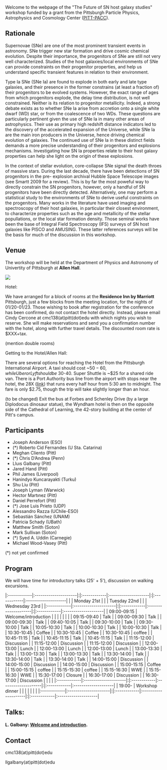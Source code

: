 Welcome to the webpage of the "The Future of SN host galaxy studies" workshop funded by a grant from the Pittsburgh Particle Physics, Astrophysics and Cosmology Center ([PITT-PACC](http://www.physicsandastronomy.pitt.edu/pittpacc)).

## Rationale

Supernovae (SNe) are one of the most prominent transient events in astronomy. SNe trigger new star formation and drive cosmic chemical evolution. Despite their importance, the progenitors of SNe are still not very well characterized. Studies of the host galaxies/local environments of SNe can provide constraints on their progenitor properties, and help us understand specific transient features in relation to their environment.

Type Ia SNe (SNe Ia) are found to explode in both early and late type galaxies, and their presence in the former constrains (at least a fraction of) their progenitors to be evolved systems. However, the exact range of ages from which progenitors explode, the delay time distribution, is not well constrained. Neither is its relation to progenitor metallicity. Indeed, a strong debate exists as to whether SNe Ia arise from accretion onto a single white dwarf (WD) star, or from the coalescence of two WDs. These questions are particularly pertinent given the use of SNe Ia in many other areas of astrophysics. Their use as primary high redshift distance indicators led to the discovery of the accelerated expansion of the Universe, while SNe Ia are the main iron producers in the Universe, hence driving chemical evolution of galaxies. The continued use of SNe Ia in these distinct fields demands a more precise understanding of their progenitors and explosions mechanisms. Investigating how SN Ia properties relate to their host galaxy properties can help she light on the origin of these explosions.

In the context of stellar evolution, core-collapse SNe signal the death throes of massive stars. During the last decade, there have been detections of SN progenitors in the pre- explosion archival Hubble Space Telescope images (see Smartt 2009 for a review). This is by far the most poweful way to directly constrain the SN progenitors, however, only a handful of SN progenitors have been directly detected. Alternatively, one may perform a statistical study to the environments of SNe to derive useful constraints on the progenitors. Many works in the literature have used imaging and spectroscopy of their host galaxies, in particular their closest environment, to characterize properties such as the age and metallicity of the stellar popullations, or the local star formation density. Those seminal works have been the base of Integral Field Spectroscopy (IFS) surveys of SN host galaxies like PISCO and AMUSING. These latter references surveys will be the basis for much of the discussion in this workshop.

## Venue

The workshop will be held at the Department of Physics and Astronomy of Univertity of Pittsburgh at **Allen Hall**.

[![](https://raw.githubusercontent.com/amusing-muse/workshop/master/map.png)](https://www.google.com/maps/place/Department+of+Physics+and+Astronomy/@40.4440856,-79.9582102,17z/data=!4m5!3m4!1s0x8834f22a1b91901b:0xb323ed98843e3372!8m2!3d40.4446041!4d-79.9582853)

Hotel:

We have arranged for a block of rooms at the **Residence Inn by Marriott** Pittsburgh, just a few blocks from the meeting location, for the nights of 01/20-01/23. Those wishing to book after registration for the conference has been confirmed, do not contact the hotel directly. Instead, please email Cindy Cercone at cmc138(at)pitt(dot)edu with which nights you wish to reserve. She will make reservations and send you a confirmation number with the hotel, along with further travel details. The discounted room rate is $XXX+tax.

(mention double rooms)

Getting to the Hotel/Allen Hall:

There are several options for reaching the Hotel from the Pittsburgh International Airport. A taxi should cost ~$50-60, while Uber or Lyft should be ~$30-40. Super Shuttle is ~$25 for a shared ride van. There is a Port Authority bus line from the airport with stops near the hotel, the 28X ([link](https://www.portauthority.org/rt/28x.pdf)) that runs every half hour from 5:30 am to midnight. The fare is only $2.75, though the trip will take slightly longer than an hour. 

(to be changed)  Exit the bus at Forbes and Schenley Drive (by a large Diplodocus dinosaur statue), the Wyndham hotel is then on the opposite side of the Cathedral of Learning, the 42-story building at the center of Pitt's campus.


## Participants

- Joseph Anderson (ESO)
- (*) Roberto Cid Fernandes (U Sta. Catarina)
- Meghan Cliento (Pitt)
- (*) Chris D’Andrea (Penn) 
- Lluıs Galbany (Pitt)
- Jared Hand (Pitt)
- Phil James (Liverpool)
- Hanindyo Kuncarayakti (Turku)
- Shu Liu (Pitt)
- Joseph Lyman (Warwick)
- Hector Martınez (Pitt)
- Daniel Perrefort (Pitt)
- (*) Jose Luis Prieto (UDP)
- Alessandro Razza (UChile-ESO)
- Sebastián Sánchez (UNAM)
- Patricia Schady (UBath)
- Matthew Smith (Soton)
- Mark Sullivan (Soton)
- (*) Syed A. Uddin (Carnegie)
- Michael Wood-Vasey (Pitt)

(*) not yet confirmed

## Program

We will have time for introductory talks (25' + 5'), discussion on walking excursions. 

|:------------|:---------------------|:|:------------|:--------------------|:|:------------|:--------------------|
|             |  Monday 21st         | |             |  Tuesday 22nd       | |             |  Wednesday 23rd     |
|:------------|:---------------------|:|:------------|:--------------------|:|:------------|:--------------------|
| 09:00-09:15 | Welcome/introduction | |             |                     | |             |                     |
| 09:15-09:40 | Talk                 | | 09:00-09:30 | Talk                | | 09:00-09:30 | Talk                |
| 09:40-10:05 | Talk                 | | 09:30-10:00 | Talk                | | 09:30-10:00 | Talk                |
| 10:05-10:30 | Talk                 | | 10:00-10:30 | Talk                | | 10:00-10:30 | Talk                |
| 10:30-10:45 | Coffee               | | 10:30-10:45 | Coffee              | | 10:30-10:45 | coffee              |
| 10:45-11:15 | Talk                 | | 10:45-11:15 | Talk                | | 10:45-11:15 | Talk                |
| 11:15-12:00 | Discussion           | | 11:15-12:00 | Discussion          | | 11:15-12:00 | Discussion          |
| 12:00-13:00 | Lunch                | | 12:00-13:00 | Lunch               | | 12:00-13:00 | Lunch               |
| 13:00-13:30 | Talk                 | | 13:00-13:30 | Talk                | | 13:00-13:30 | Talk                | 
| 13:30-14:00 | Talk                 | | 13:30-14:00 | Talk                | | 13:30-14:00 | Talk                |
| 14:00-15:00 | Discussion           | | 14:00-15:00 | Discussion          | | 14:00-15:00 | Discussion          |
| 15:00-15:15 | Coffee               | | 15:00-15:15 | coffee              | | 15:15-15:30 | coffee              |
| 15:15-16:30 | WWE                  | | 15:15-16:30 | WWE                 | | 15:30-17:00 | Closure             |
| 16:30-17:00 | Discussion           | | 16:30-17:00 | Discussion          | |             |                     |
|:------------|:---------------------|:|:------------|:--------------------|:|:------------|:--------------------|
| 19:00-      | Workshop dinner      | |             |                     | |             |                     |
|:------------|:---------------------|:|:------------|:--------------------|:|:------------|:--------------------|

## Talks:

#### L. Galbany: [Welcome and introduction](https://github.com/amusing-muse/workshop/talks/).
####

## Contact

cmc138(at)pitt(dot)edu

llgalbany(at)pitt(dot)edu
